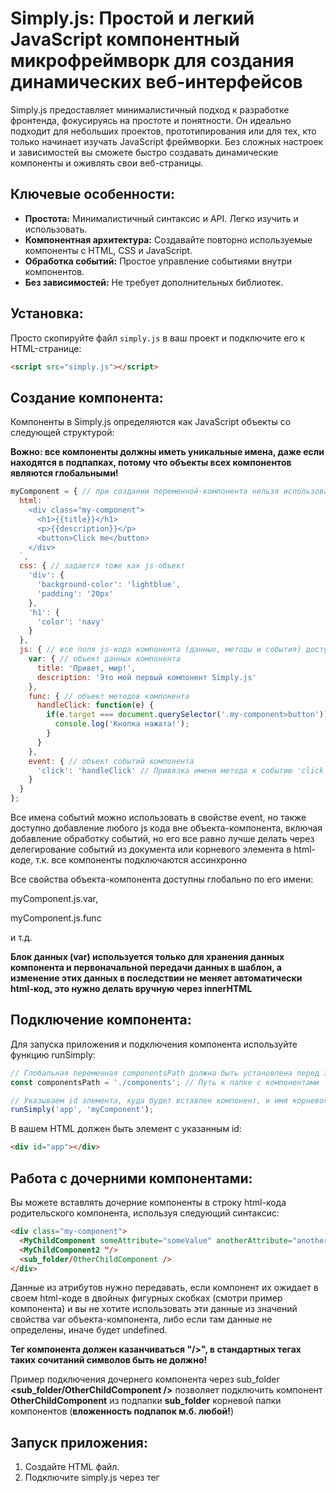 # Simply.js: Простой и легкий JavaScript компонентный микрофреймворк для создания динамических веб-интерфейсов

Simply.js предоставляет минималистичный подход к разработке фронтенда, фокусируясь на простоте и понятности. Он идеально подходит для небольших проектов, прототипирования или для тех, кто только начинает изучать JavaScript фреймворки.  Без сложных настроек и зависимостей вы сможете быстро создавать динамические компоненты и оживлять свои веб-страницы.

## Ключевые особенности:

* **Простота:** Минималистичный синтаксис и API. Легко изучить и использовать.
* **Компонентная архитектура:** Создавайте повторно используемые компоненты с HTML, CSS и JavaScript.
* **Обработка событий:**  Простое управление событиями внутри компонентов.
* **Без зависимостей:**  Не требует дополнительных библиотек.


## Установка:

Просто скопируйте файл `simply.js` в ваш проект и подключите его к HTML-странице:

```html
<script src="simply.js"></script>
```

## Создание компонента:

Компоненты в Simply.js определяются как JavaScript объекты со следующей структурой:

**Вожно: все компоненты должны иметь уникальные имена, даже если находятся в подпапках, потому что объекты всех компонентов являются глобальными!**

```js
myComponent = { // при создании переменной-компонента нельзя использовать ключевые слова var, let, const, потому что все компоненты находятся в глобальной области видимости и являются свойствами объекта window
  html: `
    <div class="my-component">
      <h1>{{title}}</h1>
      <p>{{description}}</p>
      <button>Click me</button>
    </div>
  `,
  css: { // задается тоже как js-объект
    'div': {
      'background-color': 'lightblue',
      'padding': '20px'
    },
    'h1': {
      'color': 'navy'
    }
  },
  js: { // все поля js-кода компонента (данные, методы и события) доступны глобально через myComponent
    var: { // объект данных компонента
      title: 'Привет, мир!',
      description: 'Это мой первый компонент Simply.js'
    },
    func: { // объект методов компонента
      handleClick: function(e) {
        if(e.target === document.querySelector('.my-component>button')) {
          console.log('Кнопка нажата!');
        }
      }
    },
    event: { // объект событий компонента
      'click': 'handleClick' // Привязка имени метода к событию 'click'
    }
  }
};
```

Все имена событий можно использовать в свойстве event, но также доступно добавление любого js кода вне объекта-компонента, включая добавление обработку событий, но его все равно лучше делать через делегирование событий из документа или корневого элемента в html-коде, т.к. все компоненты подключаются ассинхронно

Все свойства объекта-компонента доступны глобально по его имени: 

myComponent.js.var,

myComponent.js.func

и т.д. 

**Блок данных (var) используется только для хранения данных компонента и первоначальной передачи данных в шаблон, а изменение этих данных в последствии не меняет автоматически html-код, это нужно делать вручную через innerHTML**

## Подключение компонента:

Для запуска приложения и подключения компонента используйте функцию runSimply:

```js
// Глобальная переменная componentsPath должна быть установлена перед запуском приложения
const componentsPath = './components'; // Путь к папке с компонентами

// Указываем id элемента, куда будет вставлен компонент, и имя корневого компонента
runSimply('app', 'myComponent'); 
```

В вашем HTML должен быть элемент с указанным id:

```html
<div id="app"></div>
```

## Работа с дочерними компонентами:

Вы можете вставлять дочерние компоненты в строку html-кода родительского компонента, используя следующий синтаксис:

```html
<div class="my-component">
  <MyChildComponent someAttribute="someValue" anotherAttribute="anotherValue"/>
  <MyChildComponent2 "/>
  <sub_folder/OtherChildComponent />
</div>
```

Данные из атрибутов нужно передавать, если компонент их ожидает в своем html-коде в двойных фигурных скобках (смотри пример компонента) и вы не хотите использовать эти данные из значений свойства var объекта-компонента, либо если там данные не определены, иначе будет undefined.

**Тег компонента должен казанчиваться "/>", в стандартных тегах таких сочитаний символов быть не должно!**

Пример подключения дочернего компонента через sub_folder **<sub_folder/OtherChildComponent />** позволяет подключить компонент **OtherChildComponent** из подпапки **sub_folder** корневой папки компонентов (**вложенность подпапок м.б. любой!**)

## Запуск приложения:

1. Создайте HTML файл.
2. Подключите simply.js через тег <script>перед вашим js-кодом (в теге head).
3. Создайте компонент как JavaScript объект в папке для компонентов.
4. В вашем js-коде создайте глобальную переменную componentsPath с сохранением пути до корневой папки компонентов.
5. Вызовите runSimply(), передав id корневого элемента и имя корневого компонента.
6. Откройте HTML файл в браузере.

## Пример:

[Вы можете посмотреть работающий пример использования Simply.js здесь!](https://github.com/ivalcode/ege.git "Сайт ЕГЭ по информатике")

## Лицензия:

**MIT**

